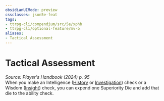 ```yaml
---
obsidianUIMode: preview
cssclasses: json5e-feat
tags:
- ttrpg-cli/compendium/src/5e/xphb
- ttrpg-cli/optional-feature/mv-b
aliases:
- Tactical Assessment
---
```

# Tactical Assessment
*Source: Player's Handbook (2024) p. 95*  
When you make an Intelligence ([History](Інструменти%20ДМ/CLI/rules/skills.md#History) or [Investigation](Інструменти%20ДМ/CLI/rules/skills.md#Investigation)) check or a Wisdom ([Insight](Інструменти%20ДМ/CLI/rules/skills.md#Insight)) check, you can expend one Superiority Die and add that die to the ability check.